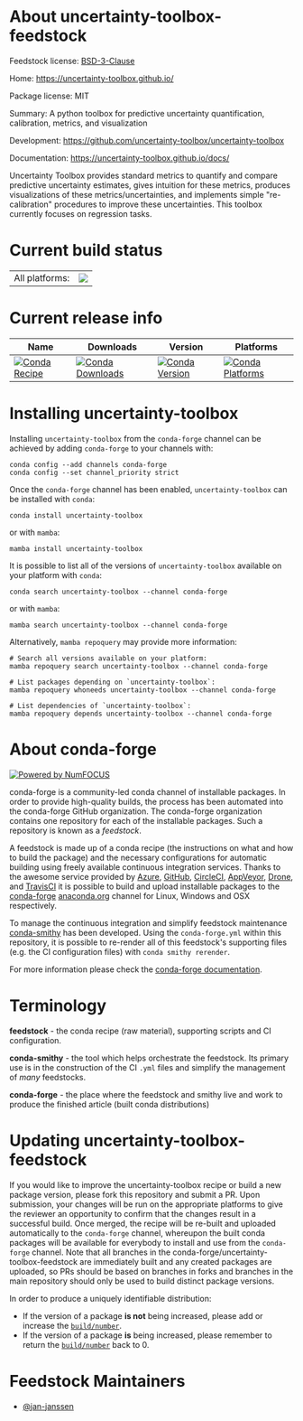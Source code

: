 About uncertainty-toolbox-feedstock
===================================

Feedstock license: [BSD-3-Clause](https://github.com/conda-forge/uncertainty-toolbox-feedstock/blob/main/LICENSE.txt)

Home: https://uncertainty-toolbox.github.io/

Package license: MIT

Summary: A python toolbox for predictive uncertainty quantification, calibration, metrics, and visualization

Development: https://github.com/uncertainty-toolbox/uncertainty-toolbox

Documentation: https://uncertainty-toolbox.github.io/docs/

Uncertainty Toolbox provides standard metrics to quantify and compare
predictive uncertainty estimates, gives intuition for these metrics,
produces visualizations of these metrics/uncertainties, and
implements simple "re-calibration" procedures to improve these
uncertainties. This toolbox currently focuses on regression tasks.


Current build status
====================


<table><tr><td>All platforms:</td>
    <td>
      <a href="https://dev.azure.com/conda-forge/feedstock-builds/_build/latest?definitionId=14696&branchName=main">
        <img src="https://dev.azure.com/conda-forge/feedstock-builds/_apis/build/status/uncertainty-toolbox-feedstock?branchName=main">
      </a>
    </td>
  </tr>
</table>

Current release info
====================

| Name | Downloads | Version | Platforms |
| --- | --- | --- | --- |
| [![Conda Recipe](https://img.shields.io/badge/recipe-uncertainty--toolbox-green.svg)](https://anaconda.org/conda-forge/uncertainty-toolbox) | [![Conda Downloads](https://img.shields.io/conda/dn/conda-forge/uncertainty-toolbox.svg)](https://anaconda.org/conda-forge/uncertainty-toolbox) | [![Conda Version](https://img.shields.io/conda/vn/conda-forge/uncertainty-toolbox.svg)](https://anaconda.org/conda-forge/uncertainty-toolbox) | [![Conda Platforms](https://img.shields.io/conda/pn/conda-forge/uncertainty-toolbox.svg)](https://anaconda.org/conda-forge/uncertainty-toolbox) |

Installing uncertainty-toolbox
==============================

Installing `uncertainty-toolbox` from the `conda-forge` channel can be achieved by adding `conda-forge` to your channels with:

```
conda config --add channels conda-forge
conda config --set channel_priority strict
```

Once the `conda-forge` channel has been enabled, `uncertainty-toolbox` can be installed with `conda`:

```
conda install uncertainty-toolbox
```

or with `mamba`:

```
mamba install uncertainty-toolbox
```

It is possible to list all of the versions of `uncertainty-toolbox` available on your platform with `conda`:

```
conda search uncertainty-toolbox --channel conda-forge
```

or with `mamba`:

```
mamba search uncertainty-toolbox --channel conda-forge
```

Alternatively, `mamba repoquery` may provide more information:

```
# Search all versions available on your platform:
mamba repoquery search uncertainty-toolbox --channel conda-forge

# List packages depending on `uncertainty-toolbox`:
mamba repoquery whoneeds uncertainty-toolbox --channel conda-forge

# List dependencies of `uncertainty-toolbox`:
mamba repoquery depends uncertainty-toolbox --channel conda-forge
```


About conda-forge
=================

[![Powered by
NumFOCUS](https://img.shields.io/badge/powered%20by-NumFOCUS-orange.svg?style=flat&colorA=E1523D&colorB=007D8A)](https://numfocus.org)

conda-forge is a community-led conda channel of installable packages.
In order to provide high-quality builds, the process has been automated into the
conda-forge GitHub organization. The conda-forge organization contains one repository
for each of the installable packages. Such a repository is known as a *feedstock*.

A feedstock is made up of a conda recipe (the instructions on what and how to build
the package) and the necessary configurations for automatic building using freely
available continuous integration services. Thanks to the awesome service provided by
[Azure](https://azure.microsoft.com/en-us/services/devops/), [GitHub](https://github.com/),
[CircleCI](https://circleci.com/), [AppVeyor](https://www.appveyor.com/),
[Drone](https://cloud.drone.io/welcome), and [TravisCI](https://travis-ci.com/)
it is possible to build and upload installable packages to the
[conda-forge](https://anaconda.org/conda-forge) [anaconda.org](https://anaconda.org/)
channel for Linux, Windows and OSX respectively.

To manage the continuous integration and simplify feedstock maintenance
[conda-smithy](https://github.com/conda-forge/conda-smithy) has been developed.
Using the ``conda-forge.yml`` within this repository, it is possible to re-render all of
this feedstock's supporting files (e.g. the CI configuration files) with ``conda smithy rerender``.

For more information please check the [conda-forge documentation](https://conda-forge.org/docs/).

Terminology
===========

**feedstock** - the conda recipe (raw material), supporting scripts and CI configuration.

**conda-smithy** - the tool which helps orchestrate the feedstock.
                   Its primary use is in the construction of the CI ``.yml`` files
                   and simplify the management of *many* feedstocks.

**conda-forge** - the place where the feedstock and smithy live and work to
                  produce the finished article (built conda distributions)


Updating uncertainty-toolbox-feedstock
======================================

If you would like to improve the uncertainty-toolbox recipe or build a new
package version, please fork this repository and submit a PR. Upon submission,
your changes will be run on the appropriate platforms to give the reviewer an
opportunity to confirm that the changes result in a successful build. Once
merged, the recipe will be re-built and uploaded automatically to the
`conda-forge` channel, whereupon the built conda packages will be available for
everybody to install and use from the `conda-forge` channel.
Note that all branches in the conda-forge/uncertainty-toolbox-feedstock are
immediately built and any created packages are uploaded, so PRs should be based
on branches in forks and branches in the main repository should only be used to
build distinct package versions.

In order to produce a uniquely identifiable distribution:
 * If the version of a package **is not** being increased, please add or increase
   the [``build/number``](https://docs.conda.io/projects/conda-build/en/latest/resources/define-metadata.html#build-number-and-string).
 * If the version of a package **is** being increased, please remember to return
   the [``build/number``](https://docs.conda.io/projects/conda-build/en/latest/resources/define-metadata.html#build-number-and-string)
   back to 0.

Feedstock Maintainers
=====================

* [@jan-janssen](https://github.com/jan-janssen/)

